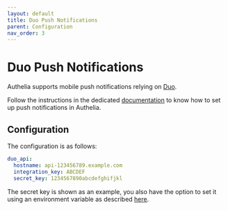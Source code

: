 ```yaml
---
layout: default
title: Duo Push Notifications
parent: Configuration
nav_order: 3
---
```


# Duo Push Notifications

Authelia supports mobile push notifications relying on [Duo].

Follow the instructions in the dedicated [documentation](../features/2fa/push-notifications.md)
to know how to set up push notifications in Authelia.

## Configuration

The configuration is as follows:
```yaml
duo_api:
  hostname: api-123456789.example.com
  integration_key: ABCDEF
  secret_key: 1234567890abcdefghifjkl
```


The secret key is shown as an example, you also have the option to set it using an environment
variable as described [here](./secrets.md).

[Duo]: https://duo.com/